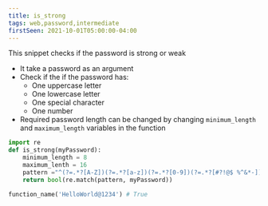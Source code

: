```yaml
---
title: is_strong
tags: web,password,intermediate
firstSeen: 2021-10-01T05:00:00-04:00
---
```


This snippet checks if the password is strong or weak

- It take a password as an argument
- Check if the if the password has:
  - One uppercase letter
  - One lowercase letter
  - One special character
  - One number
- Required password length can be changed by changing `minimum_length` and `maximum_length` variables in the function

```py
import re
def is_strong(myPassword):
    minimum_length = 8
    maximum_lenth = 16
    pattern ="^(?=.*?[A-Z])(?=.*?[a-z])(?=.*?[0-9])(?=.*?[#?!@$ %^&*-]).{"+ f"{minimum_length},{maximum_lenth}" +"}$"
    return bool(re.match(pattern, myPassword))
```

```py
function_name('HelloWorld@1234') # True
```